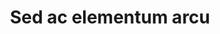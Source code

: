---
title: Sed ac elementum arcu
tagline: Nunc blandit nisi ligula magna sodales lectus elementum non. Integer id venenatis velit.
imageFull: images/fulls/11.jpg
imageThumb: images/thumbs/11.jpg
---